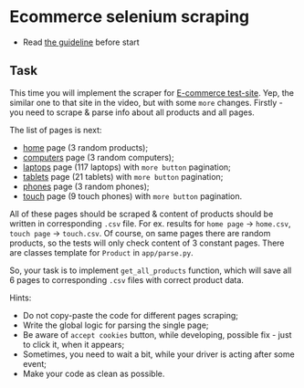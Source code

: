 # Ecommerce selenium scraping

- Read [the guideline](https://github.com/mate-academy/py-task-guideline/blob/main/README.md) before start


## Task

This time you will implement the scraper for [E-commerce test-site](https://webscraper.io/test-sites/e-commerce/more/).
Yep, the similar one to that site in the video, but with some `more` changes.
Firstly - you need to scrape & parse info about all products and all pages.

The list of pages is next:
- [home](https://webscraper.io/test-sites/e-commerce/more) page (3 random products);
- [computers](https://webscraper.io/test-sites/e-commerce/more/computers) page (3 random computers);
- [laptops](https://webscraper.io/test-sites/e-commerce/more/computers/laptops) page (117 laptops) with `more button` pagination;
- [tablets](https://webscraper.io/test-sites/e-commerce/more/computers/tablets) page (21 tablets) with `more button` pagination;
- [phones](https://webscraper.io/test-sites/e-commerce/more/phones) page (3 random phones);
- [touch](https://webscraper.io/test-sites/e-commerce/more/phones/touch) page (9 touch phones) with `more button` pagination.

All of these pages should be scraped & content of products should be written in corresponding `.csv` file.
For ex. results for `home page` -> `home.csv`, `touch page` -> `touch.csv`.
Of course, on same pages there are random products, so the tests will only check content of 3 constant pages.
There are classes template for `Product` in `app/parse.py`.

So, your task is to implement `get_all_products` function, which will save all 6 
pages to corresponding `.csv` files with correct product data.

Hints:
- Do not copy-paste the code for different pages scraping;
- Write the global logic for parsing the single page;
- Be aware of `accept cookies` button, while developing, possible fix - just to click it, when it appears;
- Sometimes, you need to wait a bit, while your driver is acting after some event;
- Make your code as clean as possible.
